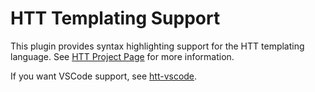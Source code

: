# HTT Templating Support

This plugin provides syntax highlighting support for the HTT templating language.
See [HTT Project Page](https://github.com/jwdevantier/htt) for more information.

If you want VSCode support, see [htt-vscode](https://github.com/jwdevantier/htt-vscode).
